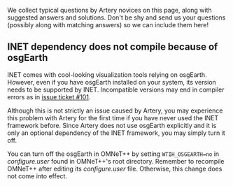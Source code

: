 We collect typical questions by Artery novices on this page, along with suggested answers and solutions.
Don't be shy and send us your questions (possibly along with matching answers) so we can include them here!

## INET dependency does not compile because of osgEarth

INET comes with cool-looking visualization tools relying on osgEarth.
However, even if you have osgEarth installed on your system, its version needs to be supported by INET.
Incompatible versions may end in compiler errors as in [issue ticket #101](https://github.com/riebl/artery/issues/101).

Although this is not strictly an issue caused by Artery, you may experience this problem with Artery for the first time if you have never used the INET framework before.
Since Artery does not use osgEarth explicitly and it is only an optional dependency of the INET framework, you may simply turn it off.

You can turn off the osgEarth in OMNeT++ by setting `WTIH_OSGEARTH=no` in *configure.user* found in OMNeT++'s root directory.
Remember to recompile OMNeT++ after editing its *configure.user* file.
Otherwise, this change does not come into effect.

